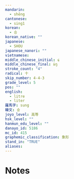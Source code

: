 ```yaml
---
mandarin:
  - shēng
cantonese:
  - sing1
korean:
  - 승
korean_native: ""
japanese:
  - SHOU
japanese_nanori: ""
vietnamese:
middle_chinese_initial: ɕ
middle_chinese_final: ɨŋ
stroke_count: "4"
radical: 十
skip_number: 4-4-3
grade_level: 5
pos: ""
english:
  - litre
  - liter
羅馬字: sung
韓文: 숭
joyo_level: 高等
hsk_level: ""
hanmun_edu_level: ""
danayo_id: 5186
mc_id: 415
graphemic_classification: 象形
stand_in: "TRUE"
aliases:
---
```


# Notes
